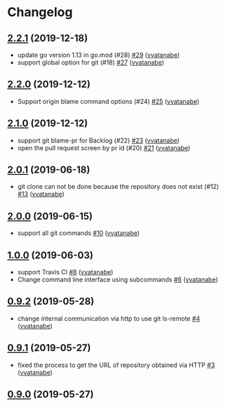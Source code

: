 # Changelog

## [2.2.1](https://github.com/vvatanabe/gitb/compare/2.2.0...2.2.1) (2019-12-18)

* update go version 1.13 in go.mod (#28) [#29](https://github.com/vvatanabe/gitb/pull/29) ([vvatanabe](https://github.com/vvatanabe))
* support global option for git (#18) [#27](https://github.com/vvatanabe/gitb/pull/27) ([vvatanabe](https://github.com/vvatanabe))

## [2.2.0](https://github.com/vvatanabe/gitb/compare/2.1.0...2.2.0) (2019-12-12)

* Support origin blame command options (#24) [#25](https://github.com/vvatanabe/gitb/pull/25) ([vvatanabe](https://github.com/vvatanabe))

## [2.1.0](https://github.com/vvatanabe/gitb/compare/2.0.1...2.1.0) (2019-12-12)

* support git blame-pr for Backlog (#22) [#23](https://github.com/vvatanabe/gitb/pull/23) ([vvatanabe](https://github.com/vvatanabe))
* open the pull request screen by pr id (#20) [#21](https://github.com/vvatanabe/gitb/pull/21) ([vvatanabe](https://github.com/vvatanabe))

## [2.0.1](https://github.com/vvatanabe/gitb/compare/2.0.0...2.0.1) (2019-06-18)

* git clone can not be done because the repository does not exist (#12) [#13](https://github.com/vvatanabe/gitb/pull/13) ([vvatanabe](https://github.com/vvatanabe))

## [2.0.0](https://github.com/vvatanabe/gitb/compare/1.0.0...2.0.0) (2019-06-15)

* support all git commands [#10](https://github.com/vvatanabe/gitb/pull/10) ([vvatanabe](https://github.com/vvatanabe))

## [1.0.0](https://github.com/vvatanabe/gitb/compare/0.9.2...1.0.0) (2019-06-03)

* support Travis CI [#8](https://github.com/vvatanabe/gitb/pull/8) ([vvatanabe](https://github.com/vvatanabe))
* Change command line interface using subcommands [#6](https://github.com/vvatanabe/gitb/pull/6) ([vvatanabe](https://github.com/vvatanabe))

## [0.9.2](https://github.com/vvatanabe/gitb/compare/0.9.1...0.9.2) (2019-05-28)

* change internal communication via http to use git ls-remote [#4](https://github.com/vvatanabe/gitb/pull/4) ([vvatanabe](https://github.com/vvatanabe))

## [0.9.1](https://github.com/vvatanabe/gitb/compare/0.9.0...0.9.1) (2019-05-27)

* fixed the process to get the URL of repository obtained via HTTP [#3](https://github.com/vvatanabe/gitb/pull/3) ([vvatanabe](https://github.com/vvatanabe))

## [0.9.0](https://github.com/vvatanabe/gitb/compare/0.0.0...0.9.0) (2019-05-27)

